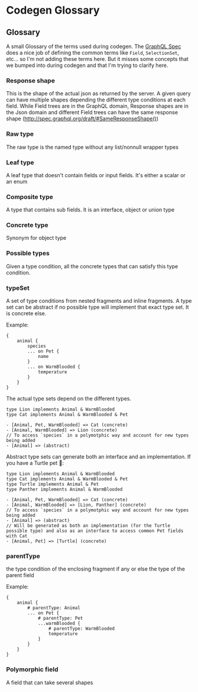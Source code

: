 # Codegen Glossary

## Glossary

A small Glossary of the terms used during codegen. The [GraphQL Spec](https://spec.graphql.org/draft/) does a nice job of defining the common terms like `Field`, `SelectionSet`, etc... so I'm not adding these terms here. But it misses some concepts that we bumped into during codegen and that I'm trying to clarify here.


### Response shape

This is the shape of the actual json as returned by the server. A given query can have multiple shapes depending the different type conditions at each field. While Field trees are in the GraphQL domain, Response shapes are in the Json domain and different Field trees can have the same response shape (http://spec.graphql.org/draft/#SameResponseShape())


### Raw type

The raw type is the named type without any list/nonnull wrapper types

### Leaf type

A leaf type that doesn't contain fields or input fields. It's either a scalar or an enum


### Composite type

A type that contains sub fields. It is an interface, object or union type


### Concrete type

Synonym for object type


### Possible types

Given a type condition, all the concrete types that can satisfy this type condition.


### typeSet

A set of type conditions from nested fragments and inline fragments. A type set can be abstract if no possible type will implement that exact type set. It is concrete else.

Example:

```
{
    animal {
        species
        ... on Pet {
            name
        }
        ... on WarmBlooded {
            temperature
        }
    }
}
```

The actual type sets depend on the different types. 

```
type Lion implements Animal & WarmBlooded
type Cat implements Animal & WarmBlooded & Pet

- [Animal, Pet, WarmBlooded] => Cat (concrete)
- [Animal, WarmBlooded] => Lion (concrete)
// To access `species` in a polymotphic way and account for new types being added
- [Animal] => (abstract)
```

Abstract type sets can generate both an interface and an implementation. If you have a Turtle pet 🐢:

```
type Lion implements Animal & WarmBlooded
type Cat implements Animal & WarmBlooded & Pet
type Turtle implements Animal & Pet
type Panther implements Animal & WarmBlooded

- [Animal, Pet, WarmBlooded] => Cat (concrete)
- [Animal, WarmBlooded] => [Lion, Panther] (concrete)
// To access `species` in a polymotphic way and account for new types being added
- [Animal] => (abstract)
// Will be generated as both an implementation (for the Turtle possible type) and also as an interface to access common Pet fields with Cat
- [Animal, Pet] => [Turtle] (concrete)
```

### parentType

the type condition of the enclosing fragment if any or else the type of the parent field 

Example:

```
{
    animal {
        # parentType: Animal
        ... on Pet {
            # parentType: Pet
            ...warmBlooded {
                # parentType: WarmBlooded
                temperature
            }
        }
    }
}
```

### Polymorphic field

A field that can take several shapes

